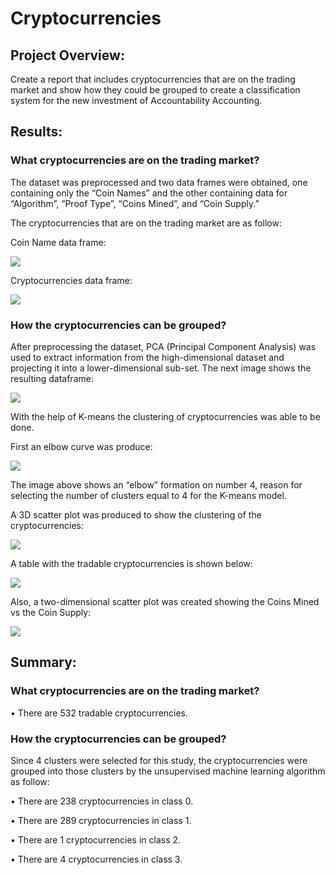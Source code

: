 # Cryptocurrencies

## Project Overview:
Create a report that includes cryptocurrencies that are on the trading market and show how they could be grouped to create a classification system for the new investment of Accountability Accounting.

## Results:

### What cryptocurrencies are on the trading market?

The dataset was preprocessed and two data frames were obtained, one containing only the “Coin Names” and the other containing data for “Algorithm”, “Proof Type”, “Coins Mined”, and “Coin Supply.”

The cryptocurrencies that are on the trading market are as follow:

Coin Name data frame:

![](https://github.com/KatiuscaQ/Cryptocurrencies/blob/main/Resources/CoinName.PNG)

Cryptocurrencies data frame:

![](https://github.com/KatiuscaQ/Cryptocurrencies/blob/main/Resources/crypto_df.PNG)


### How the cryptocurrencies can be grouped?

After preprocessing the dataset, PCA (Principal Component Analysis) was used to extract information from the high-dimensional dataset and projecting it into a lower-dimensional sub-set.  The next image shows the resulting dataframe:

![](https://github.com/KatiuscaQ/Cryptocurrencies/blob/main/Resources/pcs_df.PNG)

With the help of K-means the clustering of cryptocurrencies was able to be done.

First an elbow curve was produce:

![](https://github.com/KatiuscaQ/Cryptocurrencies/blob/main/Resources/elbow_curve.PNG)

The image above shows an “elbow” formation on number 4, reason for selecting the number of clusters equal to 4 for the K-means model.

A 3D scatter plot was produced to show the clustering of the cryptocurrencies:

![](https://github.com/KatiuscaQ/Cryptocurrencies/blob/main/Resources/3d_scatter.png)

A table with the tradable cryptocurrencies is shown below:

![](https://github.com/KatiuscaQ/Cryptocurrencies/blob/main/Resources/crypto_table.PNG)


Also, a two-dimensional scatter plot was created showing the Coins Mined vs the Coin Supply:

![](https://github.com/KatiuscaQ/Cryptocurrencies/blob/main/Resources/2d_scatter.PNG)


## Summary:

### What cryptocurrencies are on the trading market?

•	There are 532 tradable cryptocurrencies.

### How the cryptocurrencies can be grouped?

Since 4 clusters were selected for this study, the cryptocurrencies were grouped into those clusters by the unsupervised machine learning algorithm as follow:

•	There are 238 cryptocurrencies in class 0.

•	There are 289 cryptocurrencies in class 1.

•	There are 1 cryptocurrencies in class 2.

•	There are 4 cryptocurrencies in class 3.

